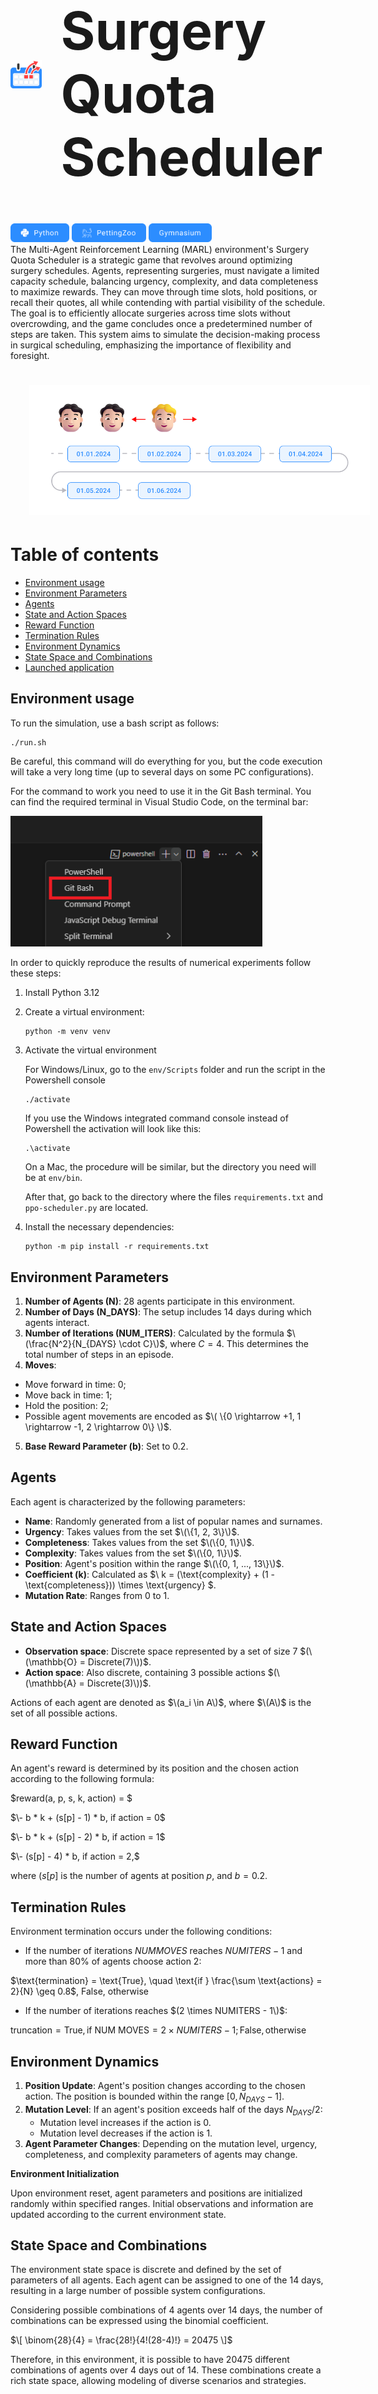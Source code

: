 <div style="display: flex; align-items: center;">
    <img alt="description" src="assets/logo.png" width="10%">
    <h1 style="font-size: 6em; margin-left: 30px; display: flex; align-items: center; vertical-align: baseline;">Surgery Quota Scheduler</h1>
</div>


<div>
  

<img alt="python" src="assets/python.png" height="30">
<img alt="pettingzoo" src="assets/pettingzoo.png" height="30">
<img alt="gym" src="assets/gym.png" height="30">

</div>
The Multi-Agent Reinforcement Learning (MARL) environment's Surgery Quota Scheduler is a strategic game that revolves around optimizing surgery schedules. Agents, representing surgeries, must navigate a limited capacity schedule, balancing urgency, complexity, and data completeness to maximize rewards. They can move through time slots, hold positions, or recall their quotes, all while contending with partial visibility of the schedule. The goal is to efficiently allocate surgeries across time slots without overcrowding, and the game concludes once a predetermined number of steps are taken. This system aims to simulate the decision-making process in surgical scheduling, emphasizing the importance of flexibility and foresight.

<h1 style="text-align: center;width: 120%">
    <img alt="description" src="assets/frame.png" width="90%">
</h1>

<h1>Table of contents</h1>

 - [Environment usage](#Environment-usage)
 - [Environment Parameters](#environment-parameters)
 - [Agents](#agents)
 - [State and Action Spaces](#state-and-action-spaces)
 - [Reward Function](#reward-function)
 - [Termination Rules](#termination-rules)
 - [Environment Dynamics](#environment-dynamics)
 - [State Space and Combinations](#state-space-and-combinations)
 - [Launched application](#launched-application)

## Environment usage
To run the simulation, use a bash script as follows:
```
./run.sh
```
Be careful, this command will do everything for you, but the code execution will take a very long time (up to several days on some PC configurations).

For the command to work you need to use it in the Git Bash terminal. You can find the required terminal in Visual Studio Code, on the terminal bar:

<img alt="gym" src="assets/git.png" width="80%">


In order to quickly reproduce the results of numerical experiments follow these steps:
1) Install Python 3.12
2) Create a virtual environment:
    ```
    python -m venv venv
    ```
3) Activate the virtual environment

    For Windows/Linux, go to the ```env/Scripts``` folder and run the script in the Powershell console
    ```
    ./activate
    ```
    If you use the Windows integrated command console instead of Powershell the activation will look like this:
    ```
    .\activate
    ```
    On a Mac, the procedure will be similar, but the directory you need will be at ``env/bin``.
    
    After that, go back to the directory where the files ```requirements.txt``` and ```ppo-scheduler.py``` are located.

4) Install the necessary dependencies:
    ```
   python -m pip install -r requirements.txt
   ```

## Environment Parameters

1. **Number of Agents (N)**: 28 agents participate in this environment.
2. **Number of Days (N_DAYS)**: The setup includes 14 days during which agents interact.
3. **Number of Iterations (NUM_ITERS)**: Calculated by the formula $\(\frac{N^2}{N_{DAYS} \cdot C}\)$, where $C = 4$. This determines the total number of steps in an episode.
4. **Moves**: 
- Move forward in time: $0$;
- Move back in time: $1$;
- Hold the position: $2$;
- Possible agent movements are encoded as $\( \{0 \rightarrow +1, 1 \rightarrow -1, 2 \rightarrow 0\} \)$.
5. **Base Reward Parameter (b)**: Set to $0.2$.

## Agents

Each agent is characterized by the following parameters:
- **Name**: Randomly generated from a list of popular names and surnames.
- **Urgency**: Takes values from the set $\(\{1, 2, 3\}\)$.
- **Completeness**: Takes values from the set $\(\{0, 1\}\)$.
- **Complexity**: Takes values from the set $\(\{0, 1\}\)$.
- **Position**: Agent's position within the range $\(\{0, 1, ..., 13\}\)$.
- **Coefficient (k)**: Calculated as $\ k = (\text{complexity} + (1 - \text{completeness})) \times \text{urgency} \$.
- **Mutation Rate**: Ranges from 0 to 1.

## State and Action Spaces

- **Observation space**: Discrete space represented by a set of size 7 $(\(\mathbb{O} = Discrete(7)\))$.
- **Action space**: Also discrete, containing 3 possible actions $(\(\mathbb{A} = Discrete(3)\))$.

Actions of each agent are denoted as $\(a_i \in A\)$, where $\(A\)$ is the set of all possible actions.

## Reward Function

An agent's reward is determined by its position and the chosen action according to the following formula:

$reward(a, p, s, k, action) = $

$\- b * k + (s[p] - 1) * b, if  action = 0$

$\- b * k + (s[p] - 2) * b, if  action = 1$

$\- (s[p] - 4) * b, if  action = 2,$

where $(s[p]$ is the number of agents at position $p$, and $b = 0.2$.

## Termination Rules

Environment termination occurs under the following conditions:
- If the number of iterations $NUM MOVES$ reaches $NUM ITERS - 1$ and more than 80% of agents choose action $2$:

$\text{termination} = \text{True}, \quad \text{if } \frac{\sum \text{actions} = 2}{N} \geq 0.8$, $\text{False, otherwise}$


- If the number of iterations reaches $(2 \times NUMITERS - 1\)$:

$\text{truncation} = \text{True}, \text{if } \text{NUM MOVES} = 2 \times NUM ITERS - 1; \text{False}, \text{otherwise}$

## Environment Dynamics

1. **Position Update**: Agent's position changes according to the chosen action. The position is bounded within the range $[0, N_{DAYS}-1]$.
2. **Mutation Level**: If an agent's position exceeds half of the days $N_{DAYS}/2$:
    - Mutation level increases if the action is 0.
    - Mutation level decreases if the action is 1.
3. **Agent Parameter Changes**: Depending on the mutation level, urgency, completeness, and complexity parameters of agents may change.

**Environment Initialization**

Upon environment reset, agent parameters and positions are initialized randomly within specified ranges. Initial observations and information are updated according to the current environment state.

## State Space and Combinations

The environment state space is discrete and defined by the set of parameters of all agents. Each agent can be assigned to one of the 14 days, resulting in a large number of possible system configurations.

Considering possible combinations of 4 agents over 14 days, the number of combinations can be expressed using the binomial coefficient.

$\[ \binom{28}{4} = \frac{28!}{4!(28-4)!} = 20475 \]$

Therefore, in this environment, it is possible to have 20475 different combinations of agents over 4 days out of 14. These combinations create a rich state space, allowing modeling of diverse scenarios and strategies.


## Launched application
The result of launch 'human' render mode is down below:
<h1 style="text-align: center;width: 120%">
    <img alt="pygame gif" src="assets/2024-03-26 15.22.44.gif" width="90%">
</h1>

## Documentation
Read the detailed documentation of how the simulation program code works [here](https://github.com/southrussian/surgery-quota-scheduler/blob/main/DOCUMENTATION.md).
